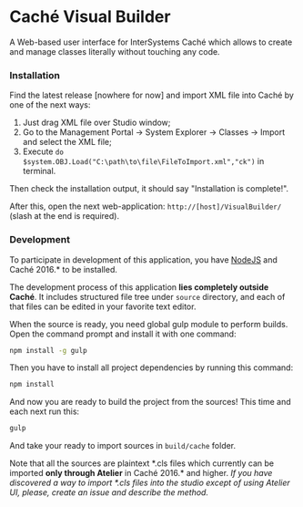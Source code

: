 # Caché Visual Builder

A Web-based user interface for InterSystems Caché which allows to create and manage classes
literally without touching any code.

### Installation

Find the latest release [nowhere for now] and import XML file into Caché by one of the next ways:

1. Just drag XML file over Studio window;
2. Go to the Management Portal -> System Explorer -> Classes -> Import and select the XML file;
3. Execute `do $system.OBJ.Load("C:\path\to\file\FileToImport.xml","ck")` in terminal.

Then check the installation output, it should say "Installation is complete!".

After this, open the next web-application: `http://[host]/VisualBuilder/`
(slash at the end is required).

### Development

To participate in development of this application, you have [NodeJS](https://nodejs.org) and Caché 
2016.\* to be installed.

The development process of this application **lies completely outside Caché**. It includes
structured file tree under `source` directory, and each of that files can be edited in your
favorite text editor.

When the source is ready, you need global gulp module to perform builds. Open the command prompt and
install it with one command:

```bash
npm install -g gulp
```

Then you have to install all project dependencies by running this command:

```bash
npm install
```

And now you are ready to build the project from the sources! This time and each next run this:

```bash
gulp
```

And take your ready to import sources in `build/cache` folder.

Note that all the sources are plaintext \*.cls files which currently can be imported
**only through Atelier** in Caché 2016.\* and higher. _If you have discovered a way to import \*.cls
files into the studio except of using Atelier UI, please, create an issue and describe the method._